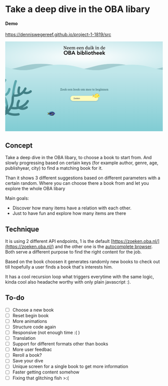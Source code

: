 # Take a deep dive in the OBA libary

#### Demo

https://denniswegereef.github.io/project-1-1819/src

![](page.png?v=4&s=200)

## Concept

Take a deep dive in the OBA libary, to choose a book to start from. And slowly progressing based on certain keys (for example author, genre, age, publishyear, city) to find a matching book for it.

Than it shows 3 different suggestions based on different parameters with a certain random. Where you can choose there a book from and let you explore the whole OBA libary

Main goals:

- Discover how many items have a relation with each other.
- Just to have fun and explore how many items are there

## Technique

It is using 2 different API endpoints, 1 is the default [https://zoeken.oba.nl/](https://zoeken.oba.nl/) and the other one is the [autocomplete browser](https://autocomplete.aquabrowser.com/v1/oba/search?q=dennis&alpha=0.8&hl=true&p=oba). Both serve a different purpose to find the right content for the job.

Based on the book choosen it generates randomly new books to check out till hopefully a user finds a book that's interests him.

It has a cool recursion loop what triggers everytime with the same logic, kinda cool also headache worthy with only plain javascript :).

## To-do

- [ ] Choose a new book
- [ ] Reset begin book
- [ ] More animations
- [ ] Structure code again
- [ ] Responsive (not enough time :( )
- [ ] Translation
- [ ] Support for different formats other than books
- [ ] More user feedbac
- [ ] Reroll a book?
- [ ] Save your dive
- [ ] Unique screen for a single book to get more information
- [ ] Faster getting content somehow
- [ ] Fixing that glitching fish >:(
